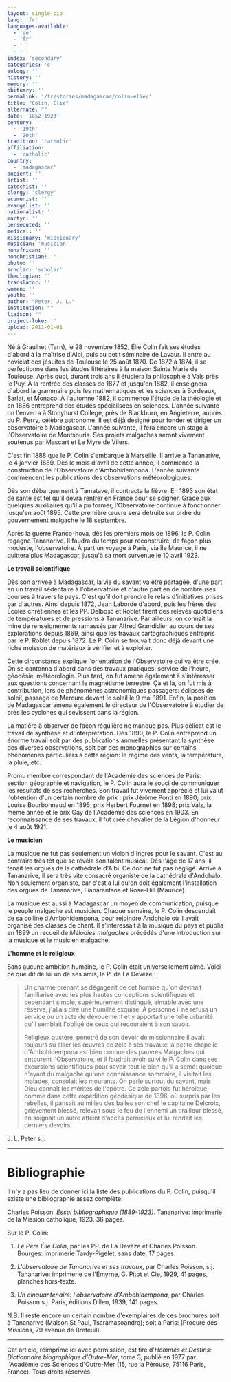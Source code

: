```yaml
---
layout: single-bio
lang: 'fr'
languages-available:
  - 'en'
  - 'fr'
  - ' '
  - ' '
index: 'secondary'
categories: 'c'
eulogy: ''
history: ''
memory: ''
obituary: ''
permalink: '/fr/stories/madagascar/colin-elie/'
title: "Colin, Élie"
alternate: ""
date: '1852-1923'
century:
  - '19th'
  - '20th'
tradition: 'catholic'
affiliation:
  - 'catholic'
country:
  - 'madagascar'
ancient: ''
artist: ''
catechist: ''
clergy: 'clergy'
ecumenist: ''
evangelist: ''
nationalist: ''
martyr: ''
persecuted: ''
medical: ''
missionary: 'missionary'
musician: 'musician'
nonafrican: ''
nonchristian: ''
photo: ''
scholar: 'scholar'
theologian: ''
translator: ''
women: ''
youth: ''
author: "Peter, J. L."
institution: ""
liaison: ""
project-luke: ''
upload: 2011-01-01
---
```




Né à Graulhet (Tarn), le 28 novembre 1852, Élie Colin fait ses études d'abord à la maîtrise d'Albi, puis au petit séminaire de Lavaur. Il entre au noviciat des jésuites de Toulouse le 25 août 1870. De 1872 à 1874, il se perfectionne dans les études littéraires à la maison Sainte Marie de Toulouse. Après quoi, durant trois ans il étudiera la philosophie à Vals près le Puy. À la rentrée des classes de 1877 et jusqu'en 1882, il enseignera d'abord la grammaire puis les mathématiques et les sciences à Bordeaux, Sarlat, et Monaco. À l'automne 1882, il commence l'étude de la théologie et en 1886 entreprend des études spécialisées en sciences. L'année suivante on l'enverra à Stonyhurst College, près de Blackburn, en Angleterre, auprès du P. Perry, célèbre astronome. Il est déjà désigné pour fonder et diriger un observatoire à Madagascar. L'année suivante, il fera encore un stage à l'Observatoire de Montsouris. Ses projets malgaches seront vivement soutenus par Mascart et Le Myre de Vilers.

C'est fin 1888 que le P. Colin s'embarque à Marseille. Il arrive à Tananarive, le 4 janvier 1889. Dès le mois d'avril de cette année, il commence la construction de l'Observatoire d'Ambohidempona. L'année suivante commencent les publications des observations météorologiques.

Dès son débarquement à Tamatave, il contracta la fièvre. En 1893 son état de santé est tel qu'il devra rentrer en France pour se soigner. Grâce aux quelques auxiliaires qu'il a pu former, l'Observatoire continue à fonctionner jusqu'en août 1895. Cette première œuvre sera détruite sur ordre du gouvernement malgache le 18 septembre.

Après la guerre Franco-hova, dès les premiers mois de 1896, le P. Colin regagne Tananarive. Il faudra du temps pour reconstruire, de façon plus modeste, l'observatoire. À part un voyage à Paris, via île Maurice, il ne quittera plus Madagascar, jusqu'à sa mort survenue le 10 avril 1923.

**Le travail scientifique**

Dès son arrivée à Madagascar, la vie du savant va être partagée, d'une part en un travail sédentaire à l'observatoire et d'autre part en de nombreuses courses à travers le pays. C'est qu'il doit prendre le relais d'initiatives prises par d'autres. Ainsi depuis 1872, Jean Laborde d'abord, puis les frères des Écoles chrétiennes et les PP. Delbosc et Roblet firent des relevés quotidiens de températures et de pressions à Tananarive. Par ailleurs, on connait la mine de renseignements ramassés par Alfred Grandidier au cours de ses explorations depuis 1869, ainsi que les travaux cartographiques entrepris par le P. Roblet depuis 1872. Le P. Colin se trouvait donc déjà devant une riche moisson de matériaux à vérifier et à exploiter.

Cette circonstance explique l'orientation de l'Observatoire qui va être créé. On se cantonna d'abord dans des travaux pratiques: service de l'heure, géodésie, météorologie. Plus tard, on fut amené également à s'intéresser aux questions concernant le magnétisme terrestre. Çà et là, on fut mis à contribution, lors de phénomènes astronomiques passagers: éclipses de soleil, passage de Mercure devant le soleil le 9 mai 1891. Enfin, la position de Madagascar amena également le directeur de l'Observatoire à étudier de près les cyclones qui sévissent dans la région.

La matière à observer de façon régulière ne manque pas. Plus délicat est le travail de synthèse et d'interprétation. Dès 1890, le P. Colin entreprend un énorme travail soit par des publications annuelles présentant la synthèse des diverses observations, soit par des monographies sur certains phénomènes particuliers à cette région: le régime des vents, la température, la pluie, etc.

Promu membre correspondant de l'Académie des sciences de Paris: section géographie et navigation, le P. Colin aura le souci de communiquer les résultats de ses recherches. Son travail fut vivement apprécié et lui valut l'obtention d'un certain nombre de prix : prix Jérôme Ponti en 1890; prix Louise Bourbonnaud en 1895; prix Herbert Fournet en 1898; prix Valz, la même année et le prix Gay de l'Académie des sciences en 1903. En reconnaissance de ses travaux, il fut créé chevalier de la Légion d'honneur le 4 août 1921.

**Le musicien**

La musique ne fut pas seulement un violon d'Ingres pour le savant. C'est au contraire très tôt que se révéla son talent musical. Dès l'âge de 17 ans, il tenait les orgues de la cathédrale d'Albi. Ce don ne fut pas négligé. Arrivé à Tananarive, il sera très vite consacré organiste de la cathédrale d'Andohalo. Non seulement organiste, car c'est à lui qu'on doit également l'installation des orgues de Tananarive, Fianarantsoa et Rose-Hill (Maurice).

La musique est aussi à Madagascar un moyen de communication, puisque le peuple malgache est musicien. Chaque semaine, le P. Colin descendait de sa colline d'Ambohidempona, pour rejoindre Andohalo où il avait organisé des classes de chant. Il s'intéressait à la musique du pays et publia en 1899 un recueil de *Mélodies malgaches* précédés d'une introduction sur la musique et le musicien malgache.

**L'homme et le religieux**

Sans aucune ambition humaine, le P. Colin était universellement aimé. Voici ce que dit de lui un de ses amis, le P. de La Devèze :

> Un charme prenant se dégageait de cet homme qu'on devinait familiarisé avec les plus hautes conceptions scientifiques et cependant simple, supérieurement distingué, aimable avec une réserve, j'allais dire une humilité exquise. À personne il ne refusa un service ou un acte de dévouement et y apportait une telle urbanité qu'il semblait l'obligé de ceux qui recouraient à son savoir.
>
>
>
> Religieux austère, pénétré de son devoir de missionnaire il avait toujours su allier les œuvres de zèle à ses travaux: la petite chapelle d'Ambohidempona est bien connue des pauvres Malgaches qui entourent l'Observatoire, et il faudrait avoir suivi le P. Colin dans ses excursions scientifiques pour savoir tout le bien qu'il a semé: quoique n'ayant du malgache qu'une connaissance sommaire, il visitait les malades, consolait les mourants. On parle surtout du savant, mais Dieu connaît les mérites de l'apôtre. Ce zèle parfois fut héroïque, comme dans cette expédition géodésique de 1896, où surpris par les rebelles, il pansait au milieu des balles son chef le capitaine Delcroix, grièvement blessé, relevait sous le feu de l'ennemi un tirailleur blessé, en soignait un autre atteint d'accès pernicieux et lui rendait les derniers devoirs.

J. L. Peter s.j.

---

# Bibliographie

Il n'y a pas lieu de donner ici la liste des publications du P. Colin, puisqu'il existe une bibliographie assez complète:

Charles Poisson. *Essai bibliographique (1889-1923)*. Tananarive: imprimerie de la Mission catholique, 1923. 36 pages.

Sur le P. Colin:

1. *Le Père Élie Colin*, par les PP. de La Devèze et Charles Poisson. Bourges: imprimerie Tardy-Pigelet, sans date, 17 pages.

2. *L'observatoire de Tananarive et ses travaux*, par Charles Poisson, s.j. Tananarive: imprimerie de l'Émyrne, G. Pitot et Cie, 1929, 41 pages, planches hors-texte.

3. *Un cinquantenaire: l'observatoire d'Ambohidempona*, par Charles Poisson s.j. Paris, éditions Dillen, 1939, 141 pages.

N.B. Il reste encore un certain nombre d'exemplaires de ces brochures soit à Tananarive (Maison St Paul, Tsaramasoandro); soit à Paris: (Procure des Missions, 79 avenue de Breteuil).

---

Cet article, réimprîmé ici avec permission, est tiré d'*Hommes et Destins: Dictionnaire biographique d'Outre-Mer*, tome 3, publié en 1977 par l'Académie des Sciences d'Outre-Mer (15, rue la Pérouse, 75116 Paris, France). Tous droits réservés.
